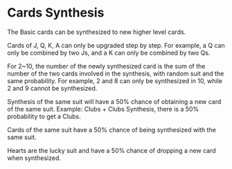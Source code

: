 # Cards Synthesis

The Basic cards can be synthesized to new higher level cards. 

Cards of J, Q, K, A can only be upgraded step by step. For example, a Q can only be combined by two Js, and a K can only be combined by two Qs. 

For 2~10, the number of the newly synthesized card is the sum of the number of the two cards involved in the synthesis, with random suit  and the same probability. For example, 2 and 8 can only be synthesized in 10, while 2 and 9 cannot be synthesized.

Synthesis of the same suit will have a 50% chance of obtaining a new card of the same suit. Example: Clubs + Clubs Synthesis, there is a 50% probability to get a  Clubs.

Cards of the same suit have a 50% chance of being synthesized with the same suit.

Hearts are the lucky suit and have a 50% chance of dropping a new card when synthesized.

